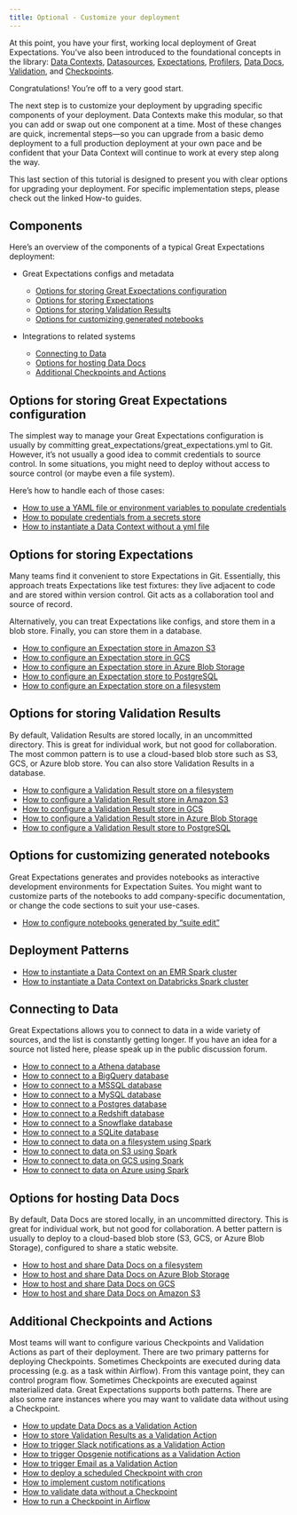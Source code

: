 ```yaml
---
title: Optional - Customize your deployment
---
```


At this point, you have your first, working local deployment of Great Expectations. You’ve also been introduced to the foundational concepts in the library: [Data Contexts](/docs/reference/data_context), [Datasources](/docs/reference/datasources), [Expectations](/docs/reference/expectations/expectations), [Profilers](/docs/reference/profilers), [Data Docs](/docs/reference/data_docs), [Validation](/docs/reference/validation), and [Checkpoints](/docs/reference/checkpoints_and_actions).

Congratulations! You’re off to a very good start.

The next step is to customize your deployment by upgrading specific components of your deployment. Data Contexts make this modular, so that you can add or swap out one component at a time. Most of these changes are quick, incremental steps—so you can upgrade from a basic demo deployment to a full production deployment at your own pace and be confident that your Data Context will continue to work at every step along the way.

This last section of this tutorial is designed to present you with clear options for upgrading your deployment. For specific implementation steps, please check out the linked How-to guides.

## Components

Here’s an overview of the components of a typical Great Expectations deployment:

* Great Expectations configs and metadata
  * [Options for storing Great Expectations configuration](/docs/tutorials/getting_started/customize_your_deployment#options-for-storing-great-expectations-configuration)
  * [Options for storing Expectations](/docs/tutorials/getting_started/customize_your_deployment#options-for-storing-expectations)
  * [Options for storing Validation Results](/docs/tutorials/getting_started/customize_your_deployment#options-for-storing-validation-results)
  * [Options for customizing generated notebooks](/docs/tutorials/getting_started/customize_your_deployment#options-for-customizing-generated-notebooks)

* Integrations to related systems
  * [Connecting to Data](/docs/tutorials/getting_started/customize_your_deployment#connecting-to-data)
  * [Options for hosting Data Docs](/docs/tutorials/getting_started/customize_your_deployment#options-for-hosting-data-docs)
  * [Additional Checkpoints and Actions](/docs/tutorials/getting_started/customize_your_deployment#additional-checkpoints-and-actions)

## Options for storing Great Expectations configuration
The simplest way to manage your Great Expectations configuration is usually by committing great_expectations/great_expectations.yml to Git. However, it’s not usually a good idea to commit credentials to source control. In some situations, you might need to deploy without access to source control (or maybe even a file system).

Here’s how to handle each of those cases:

* [How to use a YAML file or environment variables to populate credentials](/docs/guides/setup/configuring_data_contexts/how_to_configure_credentials_using_a_yaml_file_or_environment_variables)
* [How to populate credentials from a secrets store](/docs/guides/setup/configuring_data_contexts/how_to_configure_credentials_using_a_secrets_store)
* [How to instantiate a Data Context without a yml file](/docs/guides/setup/configuring_data_contexts/how_to_instantiate_a_data_context_without_a_yml_file)

## Options for storing Expectations
Many teams find it convenient to store Expectations in Git. Essentially, this approach treats Expectations like test fixtures: they live adjacent to code and are stored within version control. Git acts as a collaboration tool and source of record.

Alternatively, you can treat Expectations like configs, and store them in a blob store. Finally, you can store them in a database.

* [How to configure an Expectation store in Amazon S3](/docs/guides/setup/configuring_metadata_stores/how_to_configure_an_expectation_store_in_amazon_s3)
* [How to configure an Expectation store in GCS](/docs/guides/setup/configuring_metadata_stores/how_to_configure_an_expectation_store_in_gcs)
* [How to configure an Expectation store in Azure Blob Storage](/docs/guides/setup/configuring_metadata_stores/how_to_configure_an_expectation_store_in_azure_blob_storage)
* [How to configure an Expectation store to PostgreSQL](/docs/guides/setup/configuring_metadata_stores/how_to_configure_an_expectation_store_to_postgresql)
* [How to configure an Expectation store on a filesystem](/docs/guides/setup/configuring_metadata_stores/how_to_configure_an_expectation_store_to_postgresql)

## Options for storing Validation Results
By default, Validation Results are stored locally, in an uncommitted directory. This is great for individual work, but not good for collaboration. The most common pattern is to use a cloud-based blob store such as S3, GCS, or Azure blob store. You can also store Validation Results in a database.

* [How to configure a Validation Result store on a filesystem](/docs/guides/setup/configuring_metadata_stores/how_to_configure_a_validation_result_store_on_a_filesystem)
* [How to configure a Validation Result store in Amazon S3](/docs/guides/setup/configuring_metadata_stores/how_to_configure_a_validation_result_store_in_amazon_s3)
* [How to configure a Validation Result store in GCS](/docs/guides/setup/configuring_metadata_stores/how_to_configure_a_validation_result_store_in_gcs)
* [How to configure a Validation Result store in Azure Blob Storage](/docs/guides/setup/configuring_metadata_stores/how_to_configure_a_validation_result_store_in_azure_blob_storage)
* [How to configure a Validation Result store to PostgreSQL](/docs/guides/setup/configuring_metadata_stores/how_to_configure_a_validation_result_store_to_postgresql)

## Options for customizing generated notebooks
Great Expectations generates and provides notebooks as interactive development environments for Expectation Suites. You might want to customize parts of the notebooks to add company-specific documentation, or change the code sections to suit your use-cases.

* [How to configure notebooks generated by “suite edit”](/docs/guides/miscellaneous/how_to_configure_notebooks_generated_by_suite_edit)

## Deployment Patterns

* [How to instantiate a Data Context on an EMR Spark cluster](/docs/deployment_patterns/how_to_instantiate_a_data_context_on_an_emr_spark_cluster)
* [How to instantiate a Data Context on Databricks Spark cluster](/docs/deployment_patterns/how_to_instantiate_a_data_context_on_databricks_spark_cluster)

## Connecting to Data
Great Expectations allows you to connect to data in a wide variety of sources, and the list is constantly getting longer. If you have an idea for a source not listed here, please speak up in the public discussion forum.

* [How to connect to a Athena database](/docs/guides/connecting_to_your_data/database/athena)
* [How to connect to a BigQuery database](/docs/guides/connecting_to_your_data/database/bigquery)
* [How to connect to a MSSQL database](/docs/guides/connecting_to_your_data/database/mssql)
* [How to connect to a MySQL database](/docs/guides/connecting_to_your_data/database/mysql)
* [How to connect to a Postgres database](/docs/guides/connecting_to_your_data/database/postgres)
* [How to connect to a Redshift database](/docs/guides/connecting_to_your_data/database/redshift)
* [How to connect to a Snowflake database](/docs/guides/connecting_to_your_data/database/snowflake)
* [How to connect to a SQLite database](/docs/guides/connecting_to_your_data/database/sqlite)
* [How to connect to data on a filesystem using Spark](/docs/guides/connecting_to_your_data/filesystem/spark)
* [How to connect to data on S3 using Spark](/docs/guides/connecting_to_your_data/cloud/s3/spark)
* [How to connect to data on GCS using Spark](/docs/guides/connecting_to_your_data/cloud/gcs/spark)
* [How to connect to data on Azure using Spark](/docs/guides/connecting_to_your_data/cloud/azure/spark)

## Options for hosting Data Docs
By default, Data Docs are stored locally, in an uncommitted directory. This is great for individual work, but not good for collaboration. A better pattern is usually to deploy to a cloud-based blob store (S3, GCS, or Azure Blob Storage), configured to share a static website.

* [How to host and share Data Docs on a filesystem](/docs/guides/setup/configuring_data_docs/how_to_host_and_share_data_docs_on_a_filesystem)
* [How to host and share Data Docs on Azure Blob Storage](/docs/guides/setup/configuring_data_docs/how_to_host_and_share_data_docs_on_azure_blob_storage)
* [How to host and share Data Docs on GCS](/docs/guides/setup/configuring_data_docs/how_to_host_and_share_data_docs_on_gcs)
* [How to host and share Data Docs on Amazon S3](/docs/guides/setup/configuring_data_docs/how_to_host_and_share_data_docs_on_amazon_s3)

## Additional Checkpoints and Actions
Most teams will want to configure various Checkpoints and Validation Actions as part of their deployment. There are two primary patterns for deploying Checkpoints. Sometimes Checkpoints are executed during data processing (e.g. as a task within Airflow). From this vantage point, they can control program flow. Sometimes Checkpoints are executed against materialized data. Great Expectations supports both patterns. There are also some rare instances where you may want to validate data without using a Checkpoint.

* [How to update Data Docs as a Validation Action](/docs/guides/validation/validation_actions/how_to_update_data_docs_as_a_validation_action)
* [How to store Validation Results as a Validation Action](/docs/guides/validation/validation_actions/how_to_store_validation_results_as_a_validation_action)
* [How to trigger Slack notifications as a Validation Action](/docs/guides/validation/validation_actions/how_to_trigger_slack_notifications_as_a_validation_action)
* [How to trigger Opsgenie notifications as a Validation Action](/docs/guides/validation/validation_actions/how_to_trigger_opsgenie_notifications_as_a_validation_action)
* [How to trigger Email as a Validation Action](/docs/guides/validation/validation_actions/how_to_trigger_email_as_a_validation_action)
* [How to deploy a scheduled Checkpoint with cron](/docs/guides/validation/advanced/how_to_deploy_a_scheduled_checkpoint_with_cron)
* [How to implement custom notifications](/docs/guides/validation/advanced/how_to_implement_custom_notifications)
* [How to validate data without a Checkpoint](/docs/guides/validation/advanced/how_to_validate_data_without_a_checkpoint)
* [How to run a Checkpoint in Airflow](/docs/deployment_patterns/how_to_run_a_checkpoint_in_airflow)
